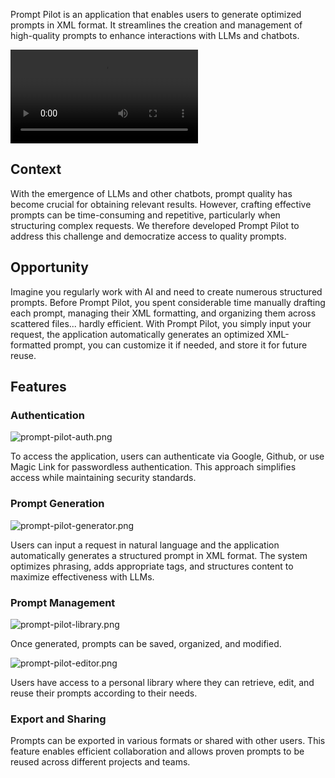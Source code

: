 Prompt Pilot is an application that enables users to generate optimized prompts in XML format. It streamlines the creation and management of high-quality prompts to enhance interactions with LLMs and chatbots.

![prompt-pilot-landing.mp4](/prompt-pilot/prompt-pilot-landing.mp4)

## Context
With the emergence of LLMs and other chatbots, prompt quality has become crucial for obtaining relevant results. However, crafting effective prompts can be time-consuming and repetitive, particularly when structuring complex requests.
We therefore developed Prompt Pilot to address this challenge and democratize access to quality prompts.

## Opportunity
Imagine you regularly work with AI and need to create numerous structured prompts. Before Prompt Pilot, you spent considerable time manually drafting each prompt, managing their XML formatting, and organizing them across scattered files... hardly efficient. With Prompt Pilot, you simply input your request, the application automatically generates an optimized XML-formatted prompt, you can customize it if needed, and store it for future reuse.

## Features

### Authentication
![prompt-pilot-auth.png](/prompt-pilot/prompt-pilot-auth.png)

To access the application, users can authenticate via Google, Github, or use Magic Link for passwordless authentication. This approach simplifies access while maintaining security standards.

### Prompt Generation
![prompt-pilot-generator.png](/prompt-pilot/prompt-pilot-generator.png)

Users can input a request in natural language and the application automatically generates a structured prompt in XML format. The system optimizes phrasing, adds appropriate tags, and structures content to maximize effectiveness with LLMs.

### Prompt Management
![prompt-pilot-library.png](/prompt-pilot/prompt-pilot-library.png)

Once generated, prompts can be saved, organized, and modified. 

![prompt-pilot-editor.png](/prompt-pilot/prompt-pilot-editor.png)

Users have access to a personal library where they can retrieve, edit, and reuse their prompts according to their needs.

### Export and Sharing
Prompts can be exported in various formats or shared with other users. This feature enables efficient collaboration and allows proven prompts to be reused across different projects and teams.
